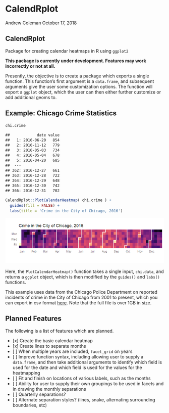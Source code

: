 CalendRplot
================
Andrew Coleman
October 17, 2018

## CalendRplot

Package for creating calendar heatmaps in R using `ggplot2`

**This package is currently under development. Features may work
incorrectly or not at all.**

Presently, the objective is to create a package which exports a single
function. This function’s first argument is a `data.frame`, and
subsequent arguments give the user some customization options. The
function will export a `ggplot` object, which the user can then either
further customize or add additional geoms to.

## Example: Chicago Crime Statistics

``` r
chi.crime
```

    ##            date value
    ##   1: 2016-06-20   854
    ##   2: 2016-11-12   779
    ##   3: 2016-05-03   734
    ##   4: 2016-05-04   678
    ##   5: 2016-04-20   685
    ##  ---                 
    ## 362: 2016-12-27   661
    ## 363: 2016-12-28   722
    ## 364: 2016-12-29   648
    ## 365: 2016-12-30   742
    ## 366: 2016-12-31   702

``` r
CalendRplot::PlotCalendarHeatmap( chi.crime ) +
  guides(fill = FALSE) + 
  labs(title = 'Crime in the City of Chicago, 2016')
```

![](README_files/figure-gfm/plot-1.png)<!-- -->

Here, the `PlotCalendarHeatmap()` function takes a single input,
`chi.data`, and returns a `ggplot` object, which is then modified by the
`guides()` and `labs()` functions.

This example uses data from the Chicago Police Department on reported
incidents of crime in the City of Chicago from 2001 to present, which
you can export in csv format
[here](https://data.cityofchicago.org/Public-Safety/Crimes-2001-to-present/ijzp-q8t2).
Note that the full file is over 1GB in size.

## Planned Features

The following is a list of features which are planned.

  - \[x\] Create the basic calendar heatmap
  - \[x\] Create lines to separate months
  - \[ \] When multiple years are included, `facet_grid` on years
  - \[ \] Improve function syntax, including allowing user to supply a
    `data.frame`, and then take additional arguments to identify which
    field is used for the date and which field is used for the values
    for the heatmapping
  - \[ \] Fit and finish on locations of various labels, such as the
    months
  - \[ \] Ability for user to supply their own groupings to be used in
    facets and in drawing the monthly separations
  - \[ \] Quarterly separations?
  - \[ \] Alternate separation styles? (lines, snake, alternating
    surrounding boundaries, etc)
